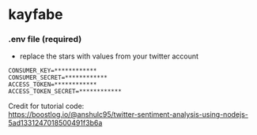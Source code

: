# kayfabe

### .env file (required)  
* replace the stars with values from your twitter account  
```
CONSUMER_KEY=************  
CONSUMER_SECRET=************  
ACCESS_TOKEN=************  
ACCESS_TOKEN_SECRET=************
```

Credit for tutorial code:  
https://boostlog.io/@anshulc95/twitter-sentiment-analysis-using-nodejs-5ad1331247018500491f3b6a  
